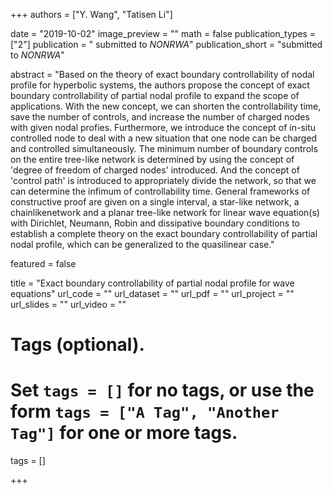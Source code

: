 +++
authors = ["Y. Wang", "Tatisen Li"]

date = "2019-10-02"
image_preview = ""
math = false
publication_types = ["2"]
publication = " submitted to *NONRWA*"
publication_short = "submitted to *NONRWA*"


abstract = "Based on the theory of exact boundary controllability of nodal profile for hyperbolic systems, the authors propose the concept of exact boundary controllability of partial nodal profile to expand the scope of applications. With the new concept, we can shorten the controllability time, save the number of controls, and increase the number of charged nodes with given nodal profies. Furthermore, we introduce the concept of in-situ controlled node to deal with a new situation that one node can be charged and controlled simultaneously. The minimum number of boundary controls on the entire tree-like network is determined by using the concept of 'degree of freedom of charged nodes' introduced. And the concept of 'control path' is introduced to appropriately divide the network, so that we can determine the infimum of controllability time. General frameworks of constructive proof are given on a single interval, a star-like network, a chainlikenetwork and a planar tree-like network for  linear wave equation(s) with Dirichlet, Neumann, Robin and dissipative boundary conditions to establish a complete theory on the exact boundary controllability of partial nodal profile, which can be generalized to the quasilinear case."


featured = false

title =  "Exact boundary controllability of partial nodal profile for wave equations"
url_code = ""
url_dataset = ""
url_pdf = ""
url_project = ""
url_slides = ""
url_video = ""

# Tags (optional).
#   Set `tags = []` for no tags, or use the form `tags = ["A Tag", "Another Tag"]` for one or more tags.
tags = []


+++



